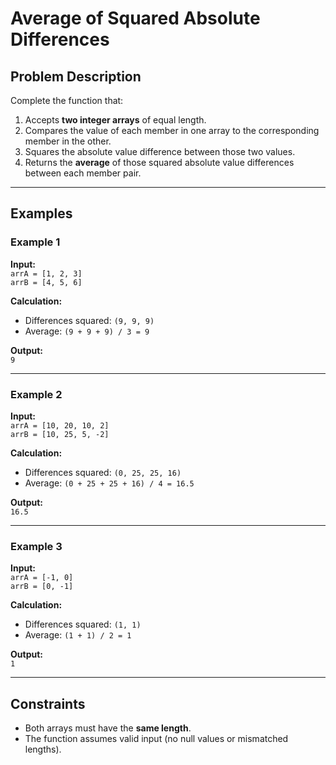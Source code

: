 # Average of Squared Absolute Differences

## Problem Description

Complete the function that:

1. Accepts **two integer arrays** of equal length.
2. Compares the value of each member in one array to the corresponding member in the other.
3. Squares the absolute value difference between those two values.
4. Returns the **average** of those squared absolute value differences between each member pair.

---

## Examples

### Example 1
**Input:**  
`arrA = [1, 2, 3]`  
`arrB = [4, 5, 6]`  

**Calculation:**  
- Differences squared: `(9, 9, 9)`  
- Average: `(9 + 9 + 9) / 3 = 9`  

**Output:**  
`9`

---

### Example 2
**Input:**  
`arrA = [10, 20, 10, 2]`  
`arrB = [10, 25, 5, -2]`  

**Calculation:**  
- Differences squared: `(0, 25, 25, 16)`  
- Average: `(0 + 25 + 25 + 16) / 4 = 16.5`  

**Output:**  
`16.5`

---

### Example 3
**Input:**  
`arrA = [-1, 0]`  
`arrB = [0, -1]`  

**Calculation:**  
- Differences squared: `(1, 1)`  
- Average: `(1 + 1) / 2 = 1`  

**Output:**  
`1`

---

## Constraints
- Both arrays must have the **same length**.
- The function assumes valid input (no null values or mismatched lengths).
